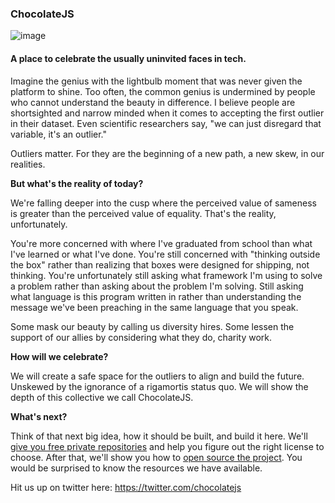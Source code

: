 ### ChocolateJS
![image](https://avatars0.githubusercontent.com/u/20373729?v=3&s=200)
#### A place to celebrate the usually uninvited faces in tech.

Imagine the genius with the lightbulb moment that was never given the platform to shine. 
Too often, the common genius is undermined by people who cannot understand the beauty in difference. 
I believe people are shortsighted and narrow minded when it comes to accepting the first outlier in their
dataset. Even scientific researchers say, "we can just disregard that variable, it's an outlier." 

Outliers matter. For they are the beginning of a new path, a new skew, in our realities. 

**But what's the reality of today?**

We're falling deeper into the cusp where the perceived value of sameness is greater than the perceived
value of equality. That's the reality, unfortunately. 

You're more concerned with where I've graduated from school than what I've learned or what I've done.
You're still concerned with "thinking outside the box" rather than realizing that boxes were designed
for shipping, not thinking.
You're unfortunately still asking what framework I'm using to solve a problem rather than asking about the
problem I'm solving.
Still asking what language is this program written in rather than understanding the message we've 
been preaching in the same language that you speak.

Some mask our beauty by calling us diversity hires. Some lessen the support of our allies by considering
what they do, charity work.

**How will we celebrate?**

We will create a safe space for the outliers to align and build the future. Unskewed by the ignorance
of a rigamortis status quo. We will show the depth of this collective we call ChocolateJS.

**What's next?**

Think of that next big idea, how it should be built, and build it here. We'll [give you free private repositories](https://twitter.com/chocolatejs/status/756539943019614208) and help you figure out the right license to choose. After that, we'll show you how to [open source the project](https://en.wikipedia.org/wiki/Open-source_software). You would be surprised to know the resources we have available.

Hit us up on twitter here: https://twitter.com/chocolatejs
